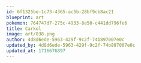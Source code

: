 ```yaml
---
id: 6f1325be-1c73-4365-ac5b-28bf9cb8ac21
blueprint: art
pokemon: 764747d7-275c-4933-8e50-c441dd796fe6
title: Carkol
image: art/838.png
author: 4d8d6ede-5963-429f-9c2f-74b897007e0c
updated_by: 4d8d6ede-5963-429f-9c2f-74b897007e0c
updated_at: 1716676897
---
```

